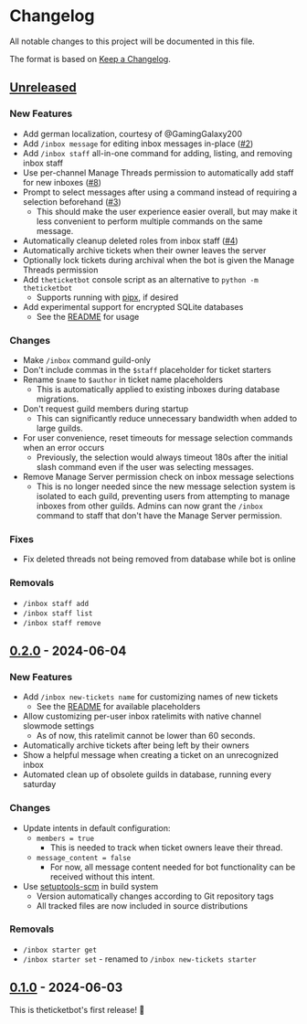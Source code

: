 # Changelog

All notable changes to this project will be documented in this file.

The format is based on [Keep a Changelog](https://keepachangelog.com/en/1.1.0/).

## [Unreleased]

### New Features

- Add german localization, courtesy of @GamingGalaxy200
- Add `/inbox message` for editing inbox messages in-place ([#2])
- Add `/inbox staff` all-in-one command for adding, listing, and removing inbox staff
- Use per-channel Manage Threads permission to automatically add staff for new inboxes ([#8])
- Prompt to select messages after using a command instead of requiring a selection beforehand ([#3])
  - This should make the user experience easier overall, but may make it less convenient to perform multiple commands on the same message.
- Automatically cleanup deleted roles from inbox staff ([#4])
- Automatically archive tickets when their owner leaves the server
- Optionally lock tickets during archival when the bot is given the Manage Threads permission
- Add `theticketbot` console script as an alternative to `python -m theticketbot`
  - Supports running with [pipx](https://pipx.pypa.io/latest/), if desired
- Add experimental support for encrypted SQLite databases
  - See the [README](https://github.com/thegamecracks/theticketbot/blob/v0.3.0/README.md#encryption) for usage

### Changes

- Make `/inbox` command guild-only
- Don't include commas in the `$staff` placeholder for ticket starters
- Rename `$name` to `$author` in ticket name placeholders
  - This is automatically applied to existing inboxes during database migrations.
- Don't request guild members during startup
  - This can significantly reduce unnecessary bandwidth when added to large guilds.
- For user convenience, reset timeouts for message selection commands when an error occurs
  - Previously, the selection would always timeout 180s after the initial slash command even if the user was selecting messages.
- Remove Manage Server permission check on inbox message selections
  - This is no longer needed since the new message selection system is isolated to each guild, preventing users from attempting to manage inboxes from other guilds. Admins can now grant the `/inbox` command to staff that don't have the Manage Server permission.

### Fixes

- Fix deleted threads not being removed from database while bot is online

### Removals

- `/inbox staff add`
- `/inbox staff list`
- `/inbox staff remove`

## [0.2.0] - 2024-06-04

### New Features

- Add `/inbox new-tickets name` for customizing names of new tickets
  - See the [README](https://github.com/thegamecracks/theticketbot/blob/v0.2.0/README.md#customization) for available placeholders
- Allow customizing per-user inbox ratelimits with native channel slowmode settings
  - As of now, this ratelimit cannot be lower than 60 seconds.
- Automatically archive tickets after being left by their owners
- Show a helpful message when creating a ticket on an unrecognized inbox
- Automated clean up of obsolete guilds in database, running every saturday

### Changes

- Update intents in default configuration:
  - `members = true`
    - This is needed to track when ticket owners leave their thread.
  - `message_content = false`
    - For now, all message content needed for bot functionality can be received without this intent.
- Use [setuptools-scm](https://setuptools-scm.readthedocs.io/en/latest/) in build system
  - Version automatically changes according to Git repository tags
  - All tracked files are now included in source distributions

### Removals

- `/inbox starter get`
- `/inbox starter set` - renamed to `/inbox new-tickets starter`

## [0.1.0] - 2024-06-03

This is theticketbot's first release! 🎉

[Unreleased]: https://github.com/thegamecracks/theticketbot/compare/v0.2.0...main
[0.2.0]: https://github.com/thegamecracks/theticketbot/compare/v0.1.1...v0.2.0
[0.1.0]: https://github.com/thegamecracks/theticketbot/releases/tag/v0.1.0

[#8]: https://github.com/thegamecracks/theticketbot/issues/8
[#4]: https://github.com/thegamecracks/theticketbot/issues/4
[#3]: https://github.com/thegamecracks/theticketbot/issues/3
[#2]: https://github.com/thegamecracks/theticketbot/issues/2
